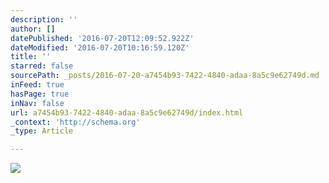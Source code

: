 ```yaml
---
description: ''
author: []
datePublished: '2016-07-20T12:09:52.922Z'
dateModified: '2016-07-20T10:16:59.120Z'
title: ''
starred: false
sourcePath: _posts/2016-07-20-a7454b93-7422-4840-adaa-8a5c9e62749d.md
inFeed: true
hasPage: true
inNav: false
url: a7454b93-7422-4840-adaa-8a5c9e62749d/index.html
_context: 'http://schema.org'
_type: Article

---
```

![](https://the-grid-user-content.s3-us-west-2.amazonaws.com/949befd4-9431-41b9-9560-e6d03db71f02.jpg)